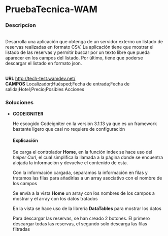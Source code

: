 # PruebaTecnica-WAM
<h3>Descripcíon</h3><br>
Desarrolla una aplicación que obtenga de un servidor externo un listado de reservas realizadas en
formato CSV. La aplicación tiene que mostrar el listado de las reservas y permitir buscar por un texto libre que
pueda aparecer en los campos del listado.
Por último, tiene que poderse descargar el listado en formato json.<br><br>

<b>URL</b> http://tech-test.wamdev.net/<br>
<b>CAMPOS</b> Localizador;Huésped;Fecha de entrada;Fecha de salida;Hotel;Precio;Posibles Acciones

<h3>Soluciones</h3>

<ul>
  <li><b>CODEIGNITER</b></li>  
  <p>He escogido Codeigniter en la versión 3.1.13 ya que es un framework bastante ligero que casi no requiere de configuración</p>
  <h4>Explicación</h4>
  <p>Se carga el controlador <b>Home</b>, en la función index se hace uso del <i>helper Curl</i>, el cual simplifica la llamada a la página donde se encuentra alojada la información y devuelve el contenido de esta.</p>
  <p>Con la información cargada, separamos la información en filas y tratamos las filas para añadirlas a un array asociativo con el nombre de los campos</p>
  <p>Se envía a la vista <b>Home</b> un array con los nombres de los campos a mostrar y el array con los datos tratados</p>
  <p>En la vista se hace uso de la librería <b>DataTables</b> para mostrar los datos</p>
  <p>Para descargar las reservas, se han creado 2 botones. El primero descargar todas las reservas, el segundo solo descarga las filas filtradas</p>
</ul>
